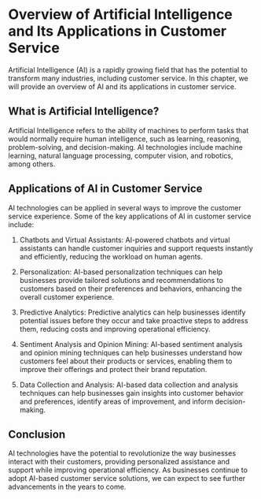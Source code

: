Overview of Artificial Intelligence and Its Applications in Customer Service
==========================================================================================

Artificial Intelligence (AI) is a rapidly growing field that has the potential to transform many industries, including customer service. In this chapter, we will provide an overview of AI and its applications in customer service.

What is Artificial Intelligence?
--------------------------------

Artificial Intelligence refers to the ability of machines to perform tasks that would normally require human intelligence, such as learning, reasoning, problem-solving, and decision-making. AI technologies include machine learning, natural language processing, computer vision, and robotics, among others.

Applications of AI in Customer Service
--------------------------------------

AI technologies can be applied in several ways to improve the customer service experience. Some of the key applications of AI in customer service include:

1. Chatbots and Virtual Assistants: AI-powered chatbots and virtual assistants can handle customer inquiries and support requests instantly and efficiently, reducing the workload on human agents.

2. Personalization: AI-based personalization techniques can help businesses provide tailored solutions and recommendations to customers based on their preferences and behaviors, enhancing the overall customer experience.

3. Predictive Analytics: Predictive analytics can help businesses identify potential issues before they occur and take proactive steps to address them, reducing costs and improving operational efficiency.

4. Sentiment Analysis and Opinion Mining: AI-based sentiment analysis and opinion mining techniques can help businesses understand how customers feel about their products or services, enabling them to improve their offerings and protect their brand reputation.

5. Data Collection and Analysis: AI-based data collection and analysis techniques can help businesses gain insights into customer behavior and preferences, identify areas of improvement, and inform decision-making.

Conclusion
----------

AI technologies have the potential to revolutionize the way businesses interact with their customers, providing personalized assistance and support while improving operational efficiency. As businesses continue to adopt AI-based customer service solutions, we can expect to see further advancements in the years to come.
